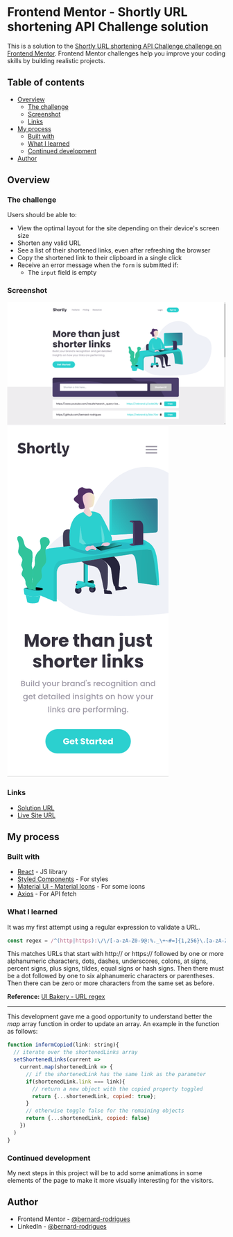# Frontend Mentor - Shortly URL shortening API Challenge solution

This is a solution to the [Shortly URL shortening API Challenge challenge on Frontend Mentor](https://www.frontendmentor.io/challenges/url-shortening-api-landing-page-2ce3ob-G). Frontend Mentor challenges help you improve your coding skills by building realistic projects. 

## Table of contents

- [Overview](#overview)
  - [The challenge](#the-challenge)
  - [Screenshot](#screenshot)
  - [Links](#links)
- [My process](#my-process)
  - [Built with](#built-with)
  - [What I learned](#what-i-learned)
  - [Continued development](#continued-development)
- [Author](#author)

## Overview

### The challenge

Users should be able to:

- View the optimal layout for the site depending on their device's screen size
- Shorten any valid URL
- See a list of their shortened links, even after refreshing the browser
- Copy the shortened link to their clipboard in a single click
- Receive an error message when the `form` is submitted if:
  - The `input` field is empty

### Screenshot

![Desktop layout](./public/screenshots/desktop.png)
![Mobile layout](./public/screenshots/mobile.png)

### Links

- [Solution URL](https://www.frontendmentor.io/challenges/url-shortening-api-landing-page-2ce3ob-G/hub)
- [Live Site URL](https://frontend-mentor-url-shortening-api-eight.vercel.app/)

## My process

### Built with

- [React](https://reactjs.org/) - JS library
- [Styled Components](https://styled-components.com/) - For styles
- [Material UI - Material Icons](https://mui.com/material-ui/material-icons/) - For some icons
- [Axios](https://axios-http.com/) - For API fetch

### What I learned

It was my first attempt using a regular expression to validate a URL.

```Javascript
const regex = /^(http|https):\/\/[-a-zA-Z0-9@:%._\+~#=]{1,256}\.[a-zA-Z0-9()]{1,6}\b([-a-zA-Z0-9()@:%_\+.~#?&//=]*)$/;
```

This matches URLs that start with http:// or https:// followed by one or more alphanumeric characters, dots, dashes, underscores, colons, at signs, percent signs, plus signs, tildes, equal signs or hash signs. Then there must be a dot followed by one to six alphanumeric characters or parentheses. Then there can be zero or more characters from the same set as before.

**Reference:** [UI Bakery - URL regex](https://uibakery.io/regex-library/url)

---

This development gave me a good opportunity to understand better the *map* array function in order to update an array. An example in the function as follows:

```Javascript
function informCopied(link: string){
  // iterate over the shortenedLinks array
  setShortenedLinks(current => 
    current.map(shortenedLink => {
      // if the shortenedLink has the same link as the parameter
      if(shortenedLink.link === link){
        // return a new object with the copied property toggled
        return {...shortenedLink, copied: true};
      }
      // otherwise toggle false for the remaining objects
      return {...shortenedLink, copied: false}
    })
  )
}
```
### Continued development

My next steps in this project will be to add some animations in some elements of the page to make it more visually interesting for the visitors. 

## Author

- Frontend Mentor - [@bernard-rodrigues](https://www.frontendmentor.io/profile/bernard-rodrigues)
- LinkedIn - [@bernard-rodrigues](https://www.linkedin.com/in/bernard-rodrigues/)